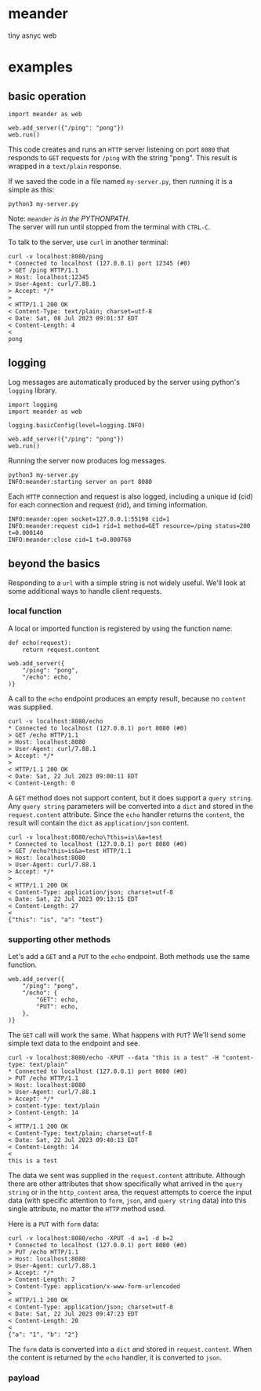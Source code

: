 # meander
tiny asnyc web

# examples
## basic operation

```
import meander as web

web.add_server({"/ping": "pong"})
web.run()
```

This code creates and runs an `HTTP` server listening on port `8080` that responds to `GET` requests for `/ping` with the string "pong". This result is wrapped in a `text/plain` response.

If we saved the code in a file named `my-server.py`, then running it is a simple as this:

```
python3 my-server.py
```
Note: *`meander` is in the PYTHONPATH*.<br>The server will run until stopped from the terminal with `CTRL-C`.

To talk to the server, use `curl` in another terminal:

```
curl -v localhost:8080/ping
* Connected to localhost (127.0.0.1) port 12345 (#0)
> GET /ping HTTP/1.1
> Host: localhost:12345
> User-Agent: curl/7.88.1
> Accept: */*
>
< HTTP/1.1 200 OK
< Content-Type: text/plain; charset=utf-8
< Date: Sat, 08 Jul 2023 09:01:37 EDT
< Content-Length: 4
<
pong
```
## logging
Log messages are automatically produced by the server using python's `logging` library.

```
import logging
import meander as web

logging.basicConfig(level=logging.INFO)

web.add_server({"/ping": "pong"})
web.run()
```
Running the server now produces log messages.

```
python3 my-server.py
INFO:meander:starting server on port 8080
```

Each `HTTP` connection and request is also logged, including a unique id (cid) for each connection and request (rid), and timing information.

```
INFO:meander:open socket=127.0.0.1:55198 cid=1
INFO:meander:request cid=1 rid=1 method=GET resource=/ping status=200 t=0.000140
INFO:meander:close cid=1 t=0.000760
```

## beyond the basics

Responding to a `url` with a simple string is not widely useful.
We'll look at some additional ways to handle client requests. 
### local function

A local or imported function is registered by using the function name:

```
def echo(request):
    return request.content
    
web.add_server({
    "/ping": "pong",
    "/echo": echo,
)}
```

A call to the `echo` endpoint produces an empty result, because no `content` was supplied.

```
curl -v localhost:8080/echo
* Connected to localhost (127.0.0.1) port 8080 (#0)
> GET /echo HTTP/1.1
> Host: localhost:8080
> User-Agent: curl/7.88.1
> Accept: */*
>
< HTTP/1.1 200 OK
< Date: Sat, 22 Jul 2023 09:00:11 EDT
< Content-Length: 0
```

A `GET` method does not support content, but it does support a `query string`. Any `query string` parameters will be converted into a `dict` and stored in the `request.content` attribute. Since the `echo` handler returns the `content`, the result will contain the `dict` as `application/json` content.

```
curl -v localhost:8080/echo\?this=is\&a=test
* Connected to localhost (127.0.0.1) port 8080 (#0)
> GET /echo?this=is&a=test HTTP/1.1
> Host: localhost:8080
> User-Agent: curl/7.88.1
> Accept: */*
>
< HTTP/1.1 200 OK
< Content-Type: application/json; charset=utf-8
< Date: Sat, 22 Jul 2023 09:13:15 EDT
< Content-Length: 27
<
{"this": "is", "a": "test"}
```

### supporting other methods

Let's add a `GET` and a `PUT` to the `echo` endpoint. Both methods use the same function.

```
web.add_server({
    "/ping": "pong",
    "/echo": {
        "GET": echo,
        "PUT": echo,
    },
)}
```

The `GET` call will work the same. What happens with `PUT`? We'll send some simple text data to the endpoint and see.

```
curl -v localhost:8080/echo -XPUT --data "this is a test" -H "content-type: text/plain"
* Connected to localhost (127.0.0.1) port 8080 (#0)
> PUT /echo HTTP/1.1
> Host: localhost:8080
> User-Agent: curl/7.88.1
> Accept: */*
> content-type: text/plain
> Content-Length: 14
>
< HTTP/1.1 200 OK
< Content-Type: text/plain; charset=utf-8
< Date: Sat, 22 Jul 2023 09:40:13 EDT
< Content-Length: 14
<
this is a test
```

The data we sent was supplied in the `request.content` attribute. Although there are other attributes that show specifically what arrived in the `query string` or in the `http_content` area, the request attempts to coerce the input data (with specific attention to `form`, `json`, and `query string` data) into this single attribute, no matter the `HTTP` method used.

Here is a `PUT` with `form` data:

```
curl -v localhost:8080/echo -XPUT -d a=1 -d b=2
* Connected to localhost (127.0.0.1) port 8080 (#0)
> PUT /echo HTTP/1.1
> Host: localhost:8080
> User-Agent: curl/7.88.1
> Accept: */*
> Content-Length: 7
> Content-Type: application/x-www-form-urlencoded
>
< HTTP/1.1 200 OK
< Content-Type: application/json; charset=utf-8
< Date: Sat, 22 Jul 2023 09:47:23 EDT
< Content-Length: 20
<
{"a": "1", "b": "2"}
```

The `form` data is converted into a `dict` and stored in `request.content`. When the content is returned by the `echo` handler, it is converted to `json`.

### payload